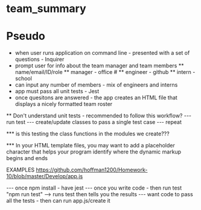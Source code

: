 # team_summary

# Pseudo
* when user runs application on command line - presented with a set of questions - Inquirer
* prompt user for info about the team manager and team members
** name/email/ID/role
** manager - office #
** engineer - github
** intern - school
* can input any number of members - mix of engineers and interns
* app must pass all unit tests - Jest
* once quesitons are answered - the app creates an HTML file that displays a nicely formatted team roster

** Don't understand unit tests - recommended to follow this workflow?
--- run test
--- create/update classes to pass a single test case
--- repeat

*** is this testing the class functions in the modules we create???

*** In your HTML template files, you may want to add a placeholder character that helps your program identify where the dynamic markup begins and ends


EXAMPLES
https://github.com/hoffman1200/Homework-10/blob/master/Develop/app.js

--- once npm install - have jest
--- once you write code - then run test "npm run test"
--> runs test then tells you the results
--- want code to pass all the tests - then can run app.js/create it